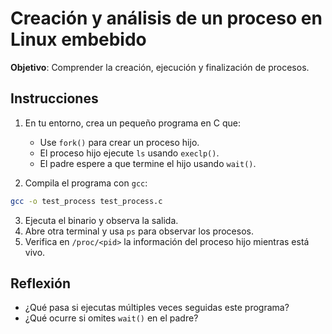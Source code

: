 # Creación y análisis de un proceso en Linux embebido

**Objetivo**: Comprender la creación, ejecución y finalización de procesos.

## Instrucciones

1. En tu entorno, crea un pequeño programa en C que:
   - Use `fork()` para crear un proceso hijo.
   - El proceso hijo ejecute `ls` usando `execlp()`.
   - El padre espere a que termine el hijo usando `wait()`.

2. Compila el programa con `gcc`:

```bash
gcc -o test_process test_process.c
```

3. Ejecuta el binario y observa la salida.
4. Abre otra terminal y usa `ps` para observar los procesos.
5. Verifica en `/proc/<pid>` la información del proceso hijo mientras está vivo.

## Reflexión

- ¿Qué pasa si ejecutas múltiples veces seguidas este programa?
- ¿Qué ocurre si omites `wait()` en el padre?